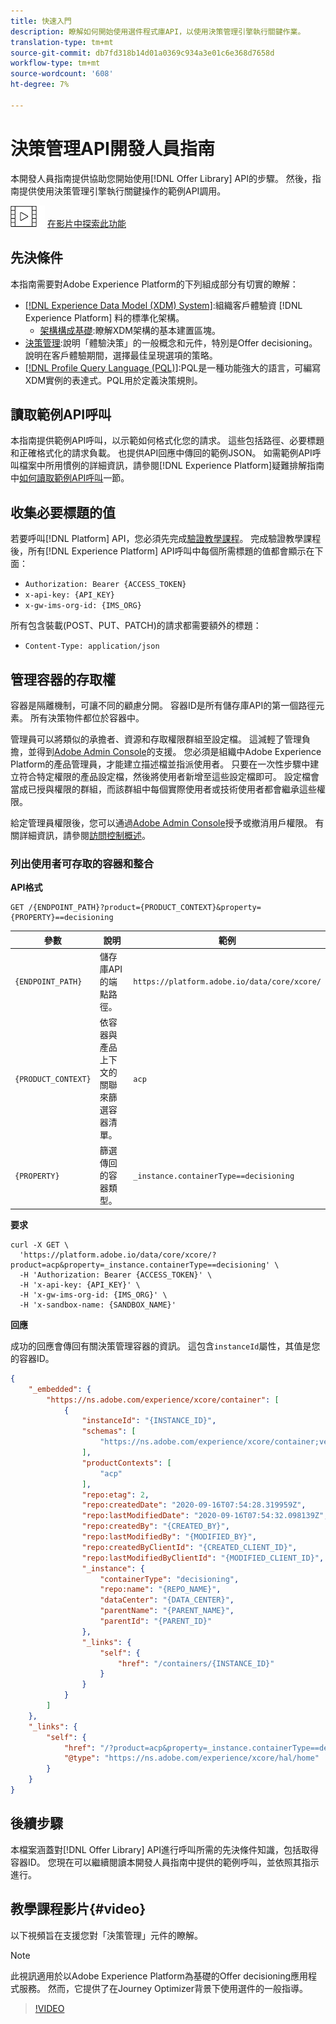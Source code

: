 ```yaml
---
title: 快速入門
description: 瞭解如何開始使用選件程式庫API，以使用決策管理引擎執行關鍵作業。
translation-type: tm+mt
source-git-commit: db7fd318b14d01a0369c934a3e01c6e368d7658d
workflow-type: tm+mt
source-wordcount: '608'
ht-degree: 7%

---
```


# 決策管理API開發人員指南

本開發人員指南提供協助您開始使用[!DNL Offer Library] API的步驟。 然後，指南提供使用決策管理引擎執行關鍵操作的範例API調用。

![](../../assets/do-not-localize/how-to-video.png) [在影片中探索此功能](#video)

## 先決條件

本指南需要對Adobe Experience Platform的下列組成部分有切實的瞭解：

* [[!DNL Experience Data Model (XDM) System]](https://docs.adobe.com/content/help/en/experience-platform/xdm/home.html):組織客戶體驗資 [!DNL Experience Platform] 料的標準化架構。
   * [架構構成基礎](https://docs.adobe.com/content/help/zh-Hant/experience-platform/xdm/schema/composition.html):瞭解XDM架構的基本建置區塊。
* [決策管理](../../../using/offers/get-started/starting-offer-decisioning.md):說明「體驗決策」的一般概念和元件，特別是Offer decisioning。說明在客戶體驗期間，選擇最佳呈現選項的策略。
* [[!DNL Profile Query Language (PQL)]](https://docs.adobe.com/content/help/en/experience-platform/segmentation/pql/overview.html):PQL是一種功能強大的語言，可編寫XDM實例的表達式。PQL用於定義決策規則。

## 讀取範例API呼叫

本指南提供範例API呼叫，以示範如何格式化您的請求。 這些包括路徑、必要標題和正確格式化的請求負載。 也提供API回應中傳回的範例JSON。 如需範例API呼叫檔案中所用慣例的詳細資訊，請參閱[!DNL Experience Platform]疑難排解指南中[如何讀取範例API呼叫](https://docs.adobe.com/content/help/en/experience-platform/landing/troubleshooting.html#how-do-i-format-an-api-request)一節。

## 收集必要標題的值

若要呼叫[!DNL Platform] API，您必須先完成[驗證教學課程](https://docs.adobe.com/content/help/en/experience-platform/tutorials/authentication.html)。 完成驗證教學課程後，所有[!DNL Experience Platform] API呼叫中每個所需標題的值都會顯示在下面：

* `Authorization: Bearer {ACCESS_TOKEN}`
* `x-api-key: {API_KEY}`
* `x-gw-ims-org-id: {IMS_ORG}`

所有包含裝載(POST、PUT、PATCH)的請求都需要額外的標題：

* `Content-Type: application/json`

## 管理容器的存取權

容器是隔離機制，可讓不同的顧慮分開。 容器ID是所有儲存庫API的第一個路徑元素。 所有決策物件都位於容器中。

管理員可以將類似的承擔者、資源和存取權限群組至設定檔。 這減輕了管理負擔，並得到[Adobe Admin Console](https://adminconsole.adobe.com/)的支援。 您必須是組織中Adobe Experience Platform的產品管理員，才能建立描述檔並指派使用者。 只要在一次性步驟中建立符合特定權限的產品設定檔，然後將使用者新增至這些設定檔即可。 設定檔會當成已授與權限的群組，而該群組中每個實際使用者或技術使用者都會繼承這些權限。

給定管理員權限後，您可以通過[Adobe Admin Console](https://adminconsole.adobe.com/)授予或撤消用戶權限。 有關詳細資訊，請參閱[訪問控制概述](https://docs.adobe.com/content/help/zh-Hant/experience-platform/access-control/home.html)。

### 列出使用者可存取的容器和整合

**API格式**

```http
GET /{ENDPOINT_PATH}?product={PRODUCT_CONTEXT}&property={PROPERTY}==decisioning
```

| 參數 | 說明 | 範例 |
| --------- | ----------- | ------- |
| `{ENDPOINT_PATH}` | 儲存庫API的端點路徑。 | `https://platform.adobe.io/data/core/xcore/` |
| `{PRODUCT_CONTEXT}` | 依容器與產品上下文的關聯來篩選容器清單。 | `acp` |
| `{PROPERTY}` | 篩選傳回的容器類型。 | `_instance.containerType==decisioning` |

**要求**

```shell
curl -X GET \
  'https://platform.adobe.io/data/core/xcore/?product=acp&property=_instance.containerType==decisioning' \
  -H 'Authorization: Bearer {ACCESS_TOKEN}' \
  -H 'x-api-key: {API_KEY}' \
  -H 'x-gw-ims-org-id: {IMS_ORG}' \
  -H 'x-sandbox-name: {SANDBOX_NAME}'
```

**回應**

成功的回應會傳回有關決策管理容器的資訊。 這包含`instanceId`屬性，其值是您的容器ID。

```json
{
    "_embedded": {
        "https://ns.adobe.com/experience/xcore/container": [
            {
                "instanceId": "{INSTANCE_ID}",
                "schemas": [
                    "https://ns.adobe.com/experience/xcore/container;version=0.5"
                ],
                "productContexts": [
                    "acp"
                ],
                "repo:etag": 2,
                "repo:createdDate": "2020-09-16T07:54:28.319959Z",
                "repo:lastModifiedDate": "2020-09-16T07:54:32.098139Z",
                "repo:createdBy": "{CREATED_BY}",
                "repo:lastModifiedBy": "{MODIFIED_BY}",
                "repo:createdByClientId": "{CREATED_CLIENT_ID}",
                "repo:lastModifiedByClientId": "{MODIFIED_CLIENT_ID}",
                "_instance": {
                    "containerType": "decisioning",
                    "repo:name": "{REPO_NAME}",
                    "dataCenter": "{DATA_CENTER}",
                    "parentName": "{PARENT_NAME}",
                    "parentId": "{PARENT_ID}"
                },
                "_links": {
                    "self": {
                        "href": "/containers/{INSTANCE_ID}"
                    }
                }
            }
        ]
    },
    "_links": {
        "self": {
            "href": "/?product=acp&property=_instance.containerType==decisioning",
            "@type": "https://ns.adobe.com/experience/xcore/hal/home"
        }
    }
}
```

## 後續步驟

本檔案涵蓋對[!DNL Offer Library] API進行呼叫所需的先決條件知識，包括取得容器ID。 您現在可以繼續閱讀本開發人員指南中提供的範例呼叫，並依照其指示進行。

## 教學課程影片{#video}

以下視頻旨在支援您對「決策管理」元件的瞭解。

>[!NOTE]
>
>此視訊適用於以Adobe Experience Platform為基礎的Offer decisioning應用程式服務。 然而，它提供了在Journey Optimizer背景下使用選件的一般指導。

>[!VIDEO](https://video.tv.adobe.com/v/329919?quality=12)

